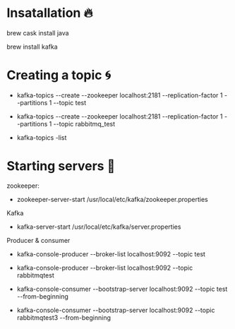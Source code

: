 
# Insatallation :fire:

brew cask install java

brew install kafka

# Creating a topic :cyclone:
- kafka-topics --create --zookeeper localhost:2181 --replication-factor 1 --partitions 1 --topic test
- kafka-topics --create --zookeeper localhost:2181 --replication-factor 1 --partitions 1 --topic rabbitmq_test

- kafka-topics -list


# Starting servers :rocket:

zookeeper:
- zookeeper-server-start /usr/local/etc/kafka/zookeeper.properties

Kafka
- kafka-server-start /usr/local/etc/kafka/server.properties

Producer & consumer
- kafka-console-producer --broker-list localhost:9092 --topic test
- kafka-console-producer --broker-list localhost:9092 --topic rabbitmqtest

- kafka-console-consumer --bootstrap-server localhost:9092 --topic test --from-beginning
- kafka-console-consumer --bootstrap-server localhost:9092 --topic rabbitmqtest3 --from-beginning
